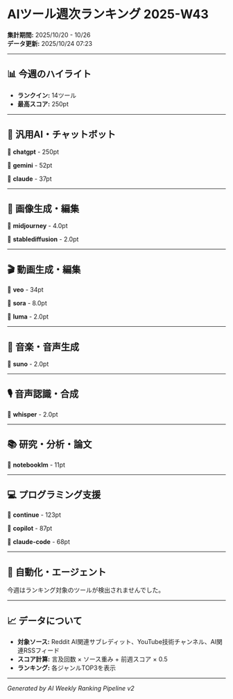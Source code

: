 # AIツール週次ランキング 2025-W43

**集計期間:** 2025/10/20 - 10/26  
**データ更新:** 2025/10/24 07:23

---

## 📊 今週のハイライト

- **ランクイン:** 14ツール
- **最高スコア:** 250pt

---

## 🤖 汎用AI・チャットボット

🥇 **chatgpt** - 250pt

🥈 **gemini** - 52pt

🥉 **claude** - 37pt

---

## 🎨 画像生成・編集

🥇 **midjourney** - 4.0pt

🥈 **stablediffusion** - 2.0pt

---

## 🎬 動画生成・編集

🥇 **veo** - 34pt

🥈 **sora** - 8.0pt

🥉 **luma** - 2.0pt

---

## 🎵 音楽・音声生成

🥇 **suno** - 2.0pt

---

## 🎙️ 音声認識・合成

🥇 **whisper** - 2.0pt

---

## 📚 研究・分析・論文

🥇 **notebooklm** - 11pt

---

## 💻 プログラミング支援

🥇 **continue** - 123pt

🥈 **copilot** - 87pt

🥉 **claude-code** - 68pt

---

## 🔄 自動化・エージェント

今週はランキング対象のツールが検出されませんでした。

---

## 📈 データについて

- **対象ソース:** Reddit AI関連サブレディット、YouTube技術チャンネル、AI関連RSSフィード
- **スコア計算:** 言及回数 × ソース重み + 前週スコア × 0.5
- **ランキング:** 各ジャンルTOP3を表示

---

*Generated by AI Weekly Ranking Pipeline v2*

